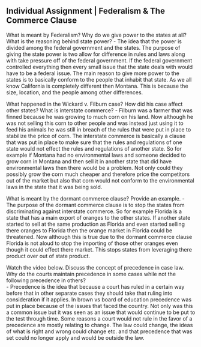 ## Individual Assignment | Federalism & The Commerce Clause

  What is meant by Federalism?  Why do we give power to the states at all? What is the reasoning behind state power?
    - The idea that the power is divided among the federal government and the states. The purpose of giving the state power is two allow for difference in rules and laws along with take pressure off of the federal government. If the federal government controlled everything then every small issue that the state deals with would have to be a federal issue. The main reason to give more power to the states is to basically conform to the people that inhabit that state. As we all know California is completely different then Montana. This is because the size, location, and the people among other differences.

  What happened in the Wickard v. Filburn case? How did his case affect other states? What is interstate commerce?
    - Filburn was a farmer that was finned because he was growing to much corn on his land. Now although he was not selling this corn to other people and was instead just using it to feed his animals he was still in breach of the rules that were put in place to stabilize the price of corn. The interstate commerce is basically a clause that was put in place to make sure that the rules and regulations of one state would not effect the rules and regulations of another state. So for example if Montana had no environmental laws and someone decided to grow corn in Montana and then sell it in another state that did have environmental laws then there would be a problem. Not only could they possibly grow the corn much cheaper and therefore price the competitors out of the market but also that corn would not conform to the environmental laws in the state that it was being sold.

  What is meant by the dormant commerce clause?  Provide an example.
    - The purpose of the dormant commerce clause is to stop the states from discriminating against interstate commerce. So for example Florida is a state that has a main export of oranges to the other states. If another state started to sell at the same production as Florida and even started selling there oranges to Florida then the orange market in Florida could be threatened. Now although this is true due to the dormant commerce clause Florida is not aloud to stop the importing of those other oranges even though it could effect there market. This stops states from leveraging there product over out of state product.

  Watch the video below.  Discuss the concept of precedence in case law.  Why do the courts maintain precedence in some cases while not the following precedence in others?  
    - Precedence is the idea that because a court has ruled in a certain way before that in other separate cases they should take that ruling into consideration if it applies. In brown vs board of education precedence was put in place because of the issues that faced the country. Not only was this a common issue but it was seen as an issue that would continue to be put to the test through time. Some reasons a court would not rule in the favor of a precedence are mostly relating to change. The law could change, the ideas of what is right and wrong could change etc. and that precedence that was set could no longer apply and would be outside the law.
